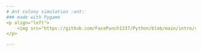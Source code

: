 ```yaml
---
# Ant colony simulation :ant:
### made with Pygame 
<p align="left">
    <img src="https://github.com/FacePunch1337/Python/blob/main/intro/simulationDemo.gif"/>
</p>

---
```

